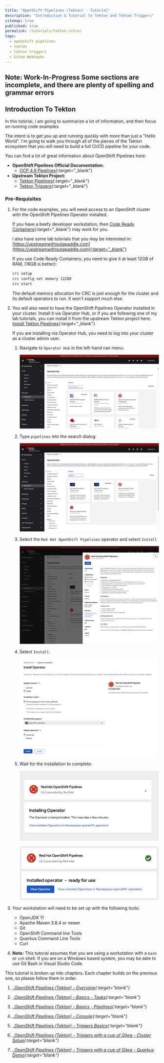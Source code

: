 ```yaml
---
title: "OpenShift Pipelines (Tekton) - Tutorial"
description: "Introduction & Tutorial to Tekton and Tekton Triggers"
sitemap: true
published: true
permalink: /tutorials/tekton-intro/
tags:
  - openshift pipelines
  - tekton
  - tekton triggers
  - Gitea Webhooks
---
```

## __Note: Work-In-Progress__ Some sections are incomplete, and there are plenty of spelling and grammar errors

## Introduction To Tekton

In this tutorial, I am going to summarize a lot of information, and then focus on running code examples.

The intent is to get you up and running quickly with more than just a "Hello World".  I'm going to walk you through all of the pieces of the Tekton ecosystem that you will need to build a full CI/CD pipeline for your code.

You can find a lot of great information about OpenShift Pipelines here:

* __OpenShift Pipelines Official Documentation:__
  * [OCP 4.9 Pipelines](https://access.redhat.com/documentation/en-us/openshift_container_platform/4.9/html/cicd/pipelines){:target="_blank"}
* __Upstream Tekton Project:__
  * [Tekton Pipelines](https://github.com/tektoncd/pipeline){:target="_blank"}
  * [Tekton Triggers](https://github.com/tektoncd/triggers){:target="_blank"}

### Pre-Requisites

1. For the code examples, you will need access to an OpenShift cluster with the OpenShift Pipelines Operator installed.

   If you have a beefy developer workstation, then [Code Ready Containers](https://cloud.redhat.com/openshift/create/local){:target="_blank"} may work for you.

   I also have some lab tutorials that you may be interested in: [https://upstreamwithoutapaddle.com](https://upstreamwithoutapaddle.com){:target="_blank"}

   If you use Code Ready Containers, you need to give it at least 12GB of RAM, (16GB is better):

   ```bash
   crc setup
   crc config set memory 12288
   crc start
   ```

   The default memory allocation for CRC is just enough for the cluster and its default operators to run.  It won't support much else.

1. You will also need to have the OpenShift Pipelines Operator installed in your cluster.  Install it via Operator Hub, or if you are following one of my lab tutorials, you can install it from the upstream Tekton project here: [Install Tekton Pipelines](/home-lab/tekton-install/){:target="_blank"}

   If you are installing via Operator Hub, you need to log into your cluster as a cluster admin user.

   1. Navigate to `Operator Hub` in the left-hand nav menu:
      
      ![Operator](/_pages/tutorials/tekton/images/Operator-Hub.png)
    
   1. Type `pipelines` into the search dialog:

      ![Operator](/_pages/tutorials/tekton/images/Operator-Hub-Search.png)

    1. Select the `Red Hat OpenShift Pipelines` operator and select `Install`

       ![Operator](/_pages/tutorials/tekton/images/Operator-Hub-Pipelines.png)

    1. Select `Install`:

       ![Operator](/_pages/tutorials/tekton/images/Operator-Hub-Install-Pipelines.png)

    1. Wait for the installation to complete:

       ![Operator](/_pages/tutorials/tekton/images/Operator-Hub-Installing.png)

       ![Operator](/_pages/tutorials/tekton/images/Operator-Hub-Installed.png)

1. Your workstation will need to be set up with the following tools:

   * OpenJDK 11
   * Apache Maven 3.8.4 or newer
   * Git
   * OpenShift Command line Tools
   * Quarkus Command Line Tools
   * Curl

1. __Note:__ This tutorial assumes that you are using a workstation with a `bash` or `zsh` shell.  If you are on a Windows based system, you may be able to use Git Bash in Visual Studio Code.

This tutorial is broken up into chapters.  Each chapter builds on the previous one, so please follow them in order.

1. __[OpenShift Pipelines (Tekton) - Overview](/tutorials/tekton-overview/){:target="_blank"}__

1. __[OpenShift Pipelines (Tekton) - Basics - Tasks](/tutorials/tekton-basics-tasks/){:target="_blank"}__

1. __[OpenShift Pipelines (Tekton) - Basics - Pipelines](/tutorials/tekton-basics-pipelines/){:target="_blank"}__

1. __[OpenShift Pipelines (Tekton) - Console](/tutorials/openshift-pipelines-console/){:target="_blank"}__

1. __[OpenShift Pipelines (Tekton) - Triggers Basics](/tutorials/tekton-triggers-basics/){:target="_blank"}__

1. __[OpenShift Pipelines (Tekton) - Triggers with a cup of Gitea - Cluster Setup](/tutorials/tekton-triggers-gitea-setup/){:target="_blank"}__

1. __[OpenShift Pipelines (Tekton) - Triggers with a cup of Gitea - Quarkus Demo](/tutorials/tekton-triggers-gitea-demo/){:target="_blank"}__
